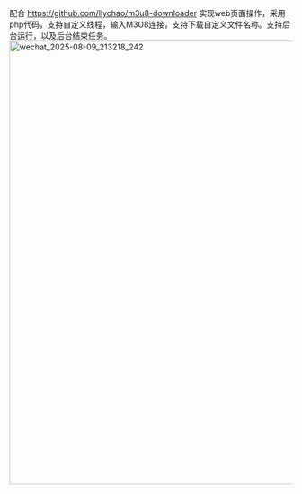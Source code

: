 配合  https://github.com/llychao/m3u8-downloader  实现web页面操作，采用php代码，支持自定义线程，输入M3U8连接，支持下载自定义文件名称。支持后台运行，以及后台结束任务。<img width="1010" height="790" alt="wechat_2025-08-09_213218_242" src="https://github.com/user-attachments/assets/addfea21-05a1-4ecd-befe-e2bc157998aa" />
